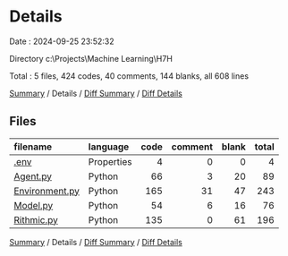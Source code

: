 # Details

Date : 2024-09-25 23:52:32

Directory c:\\Projects\\Machine Learning\\H7H

Total : 5 files,  424 codes, 40 comments, 144 blanks, all 608 lines

[Summary](results.md) / Details / [Diff Summary](diff.md) / [Diff Details](diff-details.md)

## Files
| filename | language | code | comment | blank | total |
| :--- | :--- | ---: | ---: | ---: | ---: |
| [.env](/.env) | Properties | 4 | 0 | 0 | 4 |
| [Agent.py](/Agent.py) | Python | 66 | 3 | 20 | 89 |
| [Environment.py](/Environment.py) | Python | 165 | 31 | 47 | 243 |
| [Model.py](/Model.py) | Python | 54 | 6 | 16 | 76 |
| [Rithmic.py](/Rithmic.py) | Python | 135 | 0 | 61 | 196 |

[Summary](results.md) / Details / [Diff Summary](diff.md) / [Diff Details](diff-details.md)